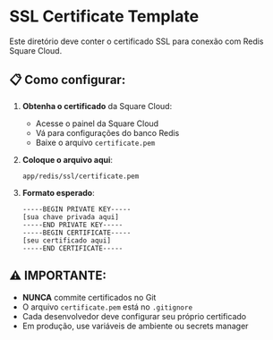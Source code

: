# SSL Certificate Template

Este diretório deve conter o certificado SSL para conexão com Redis Square Cloud.

## 📋 Como configurar:

1. **Obtenha o certificado** da Square Cloud:

   - Acesse o painel da Square Cloud
   - Vá para configurações do banco Redis
   - Baixe o arquivo `certificate.pem`

2. **Coloque o arquivo aqui**:

   ```
   app/redis/ssl/certificate.pem
   ```

3. **Formato esperado**:
   ```
   -----BEGIN PRIVATE KEY-----
   [sua chave privada aqui]
   -----END PRIVATE KEY-----
   -----BEGIN CERTIFICATE-----
   [seu certificado aqui]
   -----END CERTIFICATE-----
   ```

## ⚠️ **IMPORTANTE**:

- **NUNCA** commite certificados no Git
- O arquivo `certificate.pem` está no `.gitignore`
- Cada desenvolvedor deve configurar seu próprio certificado
- Em produção, use variáveis de ambiente ou secrets manager
